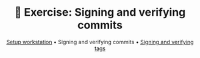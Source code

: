 <h1 align="center">&#127890; Exercise: Signing and verifying commits</h1>

<p align="center">
  <a href="setup-workstation.md">Setup workstation</a> •  
  Signing and verifying commits •  
  <a href="sign-verify-tags.md">Signing and verifying tags</a>
</p>